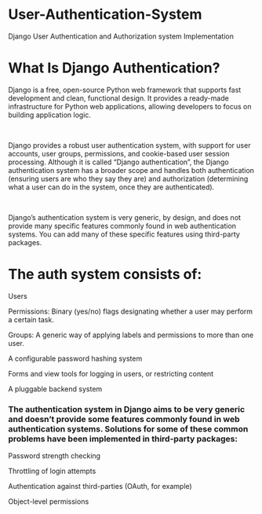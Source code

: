 # User-Authentication-System
Django User Authentication and Authorization system Implementation 

# What Is Django Authentication?
<p> Django is a free, open-source Python web framework that supports fast development and clean, functional design. It provides a ready-made infrastructure for Python web applications, allowing developers to focus on building application logic. </p>
<br>
<p> Django provides a robust user authentication system, with support for user accounts, user groups, permissions, and cookie-based user session processing.
Although it is called “Django authentication”, the Django authentication system has a broader scope and handles both authentication (ensuring users are who they say they are) and authorization (determining what a user can do in the system, once they are authenticated). </p>
<br>
<p> Django’s authentication system is very generic, by design, and does not provide many specific features commonly found in web authentication systems. You can add many of these specific features using third-party packages.</p>

# The auth system consists of:
<P> Users </P>
<P>Permissions: Binary (yes/no) flags designating whether a user may perform a certain task.</P>
<P>Groups: A generic way of applying labels and permissions to more than one user.</P>
<P>A configurable password hashing system </P>
<P>Forms and view tools for logging in users, or restricting content </P>
<P>A pluggable backend system </P>
<h3>The authentication system in Django aims to be very generic and doesn’t provide some features commonly found in web authentication systems. Solutions for some of these common problems have been implemented in third-party packages: </h3>

<P>Password strength checking </P>
<P>Throttling of login attempts </P>
<P>Authentication against third-parties (OAuth, for example) </P>
<P>Object-level permissions </P>
